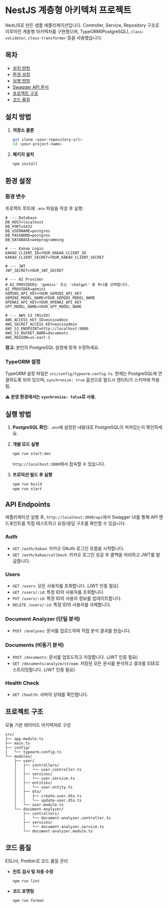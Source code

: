 # NestJS 계층형 아키텍처 프로젝트

NestJS로 만든 샘플 애플리케이션입니다. Controller, Service, Repository 구조로 이루어진 계층형 아키텍처를 구현했으며, TypeORM(PostgreSQL), `class-validator`, `class-transformer` 등을 사용했습니다.

## 목차

- [설치 방법](#설치-방법)
- [환경 설정](#환경-설정)
- [실행 방법](#실행-방법)
- [Swagger API 문서](#swagger-api-문서)
- [프로젝트 구조](#프로젝트-구조)
- [코드 품질](#코드-품질)

## 설치 방법

1.  **저장소 클론**
    ```bash
    git clone <your-repository-url>
    cd <your-project-name>
    ```

2.  **패키지 설치**
    ```bash
    npm install
    ```

## 환경 설정

### 환경 변수

프로젝트 루트에 `.env` 파일을 작성 후 실행:

```env
# --- Database
DB_HOST=localhost
DB_PORT=5432
DB_USERNAME=postgres
DB_PASSWORD=postgres
DB_DATABASE=webprogramming

# --- Kakao Login
KAKAO_CLIENT_ID=YOUR_KAKAO_CLIENT_ID
KAKAO_CLIENT_SECRET=YOUR_KAKAO_CLIENT_SECRET

# --- JWT
JWT_SECRET=YOUR_JWT_SECRET

# --- AI Provider
# AI_PROVIDER는 'gemini' 또는 'chatgpt' 중 하나를 선택합니다.
AI_PROVIDER=gemini
GEMINI_API_KEY=YOUR_GEMINI_API_KEY
GEMINI_MODEL_NAME=YOUR_GEMINI_MODEL_NAME
OPENAI_API_KEY=YOUR_OPENAI_API_KEY
GPT_MODEL_NAME=YOUR_GPT_MODEL_NAME

# --- AWS S3 (MinIO)
AWS_ACCESS_KEY_ID=minioadmin
AWS_SECRET_ACCESS_KEY=minioadmin
AWS_S3_ENDPOINT=http://localhost:9000
AWS_S3_BUCKET_NAME=documents
AWS_REGION=us-east-1
```

**참고:** 본인의 PostgreSQL 설정에 맞게 수정하세요.

### TypeORM 설정

TypeORM 설정 파일은 `src/config/typeorm.config.ts`. 현재는 PostgreSQL에 연결하도록 되어 있으며, `synchronize: true` 옵션으로 빌드시 엔티티가 스키마에 적용됨.

**⚠️ 운영 환경에서는  `synchronize: false`로 사용.**

## 실행 방법

1.  **PostgreSQL 확인:** `.env`에 설정한 내용대로 PostgreSQL이 켜져있는지 확인하세요.

2.  **개발 모드 실행**
    ```bash
    npm run start:dev
    ```

    `http://localhost:3000`에서 접속할 수 있습니다.

3.  **프로덕션 빌드 후 실행**
    ```bash
    npm run build
    npm run start
    ```

## API Endpoints

애플리케이션 실행 후, `http://localhost:3000/api`에서 Swagger UI를 통해 API 엔드포인트를 직접 테스트하고 요청/응답 구조를 확인할 수 있습니다.

### Auth

-   `GET /auth/kakao`: 카카오 OAuth 로그인 흐름을 시작합니다.
-   `GET /auth/kakao/callback`: 카카오 로그인 성공 후 콜백을 처리하고 JWT를 발급합니다.

### Users

-   `GET /users`: 모든 사용자를 조회합니다. (JWT 인증 필요)
-   `GET /users/:id`: 특정 ID의 사용자를 조회합니다.
-   `PUT /users/:id`: 특정 ID의 사용자 정보를 업데이트합니다.
-   `DELETE /users/:id`: 특정 ID의 사용자를 삭제합니다.

### Document Analyzer (단일 분석)

-   `POST /analyses`: 문서를 업로드하여 직접 분석 결과를 받습니다.

### Documents (비동기 분석)

-   `POST /documents`: 문서를 업로드하고 저장합니다. (JWT 인증 필요)
-   `GET /documents/analyze/stream`: 저장된 모든 문서를 분석하고 결과를 SSE로 스트리밍합니다. (JWT 인증 필요)

### Health Check

-   `GET /health`: 서버의 상태를 확인합니다.

## 프로젝트 구조

모듈 기반 레이어드 아키텍처로 구성

```
src/
├── app.module.ts
├── main.ts
├── config/
│   └── typeorm.config.ts
└── modules/
    ├── user/
    │   ├── controllers/
    │   │   └── user.controller.ts
    │   ├── services/
    │   │   └── user.service.ts
    │   ├── entities/
    │   │   └── user.entity.ts
    │   ├── dto/
    │   │   ├── create-user.dto.ts
    │   │   └── update-user.dto.ts
    │   └── user.module.ts
    └── document-analyzer/
        ├── controllers/
        │   └── document-analyzer.controller.ts
        ├── services/
        │   └── document-analyzer.service.ts
        └── document-analyzer.module.ts
```


## 코드 품질

ESLint, Prettier로 코드 품질 관리

-   **린트 검사 및 자동 수정**
    ```bash
    npm run lint
    ```

-   **코드 포맷팅**
    ```bash
    npm run format
    ```